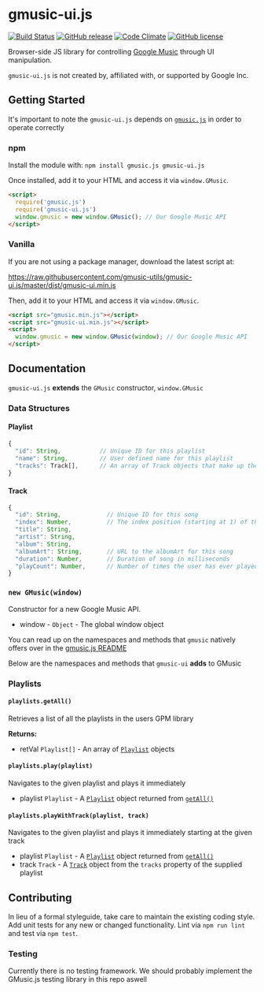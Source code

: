 # gmusic-ui.js
[![Build Status](https://travis-ci.org/gmusic-utils/gmusic-ui.js.svg?branch=master)](https://travis-ci.org/gmusic-utils/gmusic-ui.js)
[![GitHub release](https://img.shields.io/github/tag/gmusic-utils/gmusic-ui.js.svg)]()
[![Code Climate](https://img.shields.io/codeclimate/github/gmusic-utils/gmusic-ui.js.svg)]()
[![GitHub license](https://img.shields.io/github/license/gmusic-utils/gmusic-ui.js.svg)]()

Browser-side JS library for controlling [Google Music][] through UI manipulation.

[Google Music]: https://play.google.com/music/

`gmusic-ui.js` is not created by, affiliated with, or supported by Google Inc.

[Google Music]: https://play.google.com/music/listen

## Getting Started
It's important to note the `gmusic-ui.js` depends on [`gmusic.js`](https://github.com/gmusic-utils/gmusic.js) in order to operate correctly

### npm
Install the module with: `npm install gmusic.js gmusic-ui.js`

Once installed, add it to your HTML and access it via `window.GMusic`.

```html
<script>
  require('gmusic.js')
  require('gmusic-ui.js')
  window.gmusic = new window.GMusic(); // Our Google Music API
</script>
```

### Vanilla
If you are not using a package manager, download the latest script at:

https://raw.githubusercontent.com/gmusic-utils/gmusic-ui.js/master/dist/gmusic-ui.min.js

Then, add it to your HTML and access it via `window.GMusic`.

```html
<script src="gmusic.min.js"></script>
<script src="gmusic-ui.min.js"></script>
<script>
  window.gmusic = new window.GMusic(window); // Our Google Music API
</script>
```

## Documentation
`gmusic-ui.js` **extends** the `GMusic` constructor, `window.GMusic`

### Data Structures
#### Playlist
```js
{
  "id": String,           // Unique ID for this playlist
  "name": String,         // User defined name for this playlist
  "tracks": Track[],      // An array of Track objects that make up the playlist
}
```

#### Track
```js
{
  "id": String,             // Unique ID for this song
  "index": Number,          // The index position (starting at 1) of the track in the object that is storing a collection of tracks E.g. A Playlist
  "title": String,
  "artist": String,
  "album": String,
  "albumArt": String,       // URL to the albumArt for this song
  "duration": Number,       // Duration of song in milliseconds
  "playCount": Number,      // Number of times the user has ever played the song
}
```

### `new GMusic(window)`
Constructor for a new Google Music API.

- window - `Object` -  The global window object

You can read up on the namespaces and methods that `gmusic` natively offers over in the [gmusic.js README](https://github.com/gmusic-utils/gmusic.js/blob/master/README.md#documentation)

Below are the namespaces and methods that `gmusic-ui` **adds** to GMusic

### Playlists
#### `playlists.getAll()`
Retrieves a list of all the playlists in the users GPM library

**Returns:**
- retVal `Playlist[]` - An array of [`Playlist`](#playlist) objects

#### `playlists.play(playlist)`
Navigates to the given playlist and plays it immediately

- playlist `Playlist` - A [`Playlist`](#playlist) object returned from [`getAll()`](#playlistsgetall)

#### `playlists.playWithTrack(playlist, track)`
Navigates to the given playlist and plays it immediately starting at the given track

- playlist `Playlist` - A [`Playlist`](#playlist) object returned from [`getAll()`](#playlistsgetall)
- track `Track` - A [`Track`](#track) object from the `tracks` property of the supplied playlist

## Contributing
In lieu of a formal styleguide, take care to maintain the existing coding style. Add unit tests for any new or changed functionality. Lint via `npm run lint` and test via `npm test`.

### Testing
Currently there is no testing framework.  We should probably implement the GMusic.js testing library in this repo aswell

